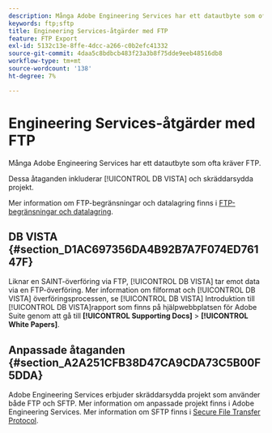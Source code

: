 ```yaml
---
description: Många Adobe Engineering Services har ett datautbyte som ofta kräver FTP.
keywords: ftp;sftp
title: Engineering Services-åtgärder med FTP
feature: FTP Export
exl-id: 5132c13e-8ffe-4dcc-a266-c0b2efc41332
source-git-commit: 4daa5c8bdbcb483f23a3b8f75dde9eeb48516db8
workflow-type: tm+mt
source-wordcount: '138'
ht-degree: 7%

---
```


# Engineering Services-åtgärder med FTP

Många Adobe Engineering Services har ett datautbyte som ofta kräver FTP.

Dessa åtaganden inkluderar [!UICONTROL DB VISTA] och skräddarsydda projekt.

Mer information om FTP-begränsningar och datalagring finns i [FTP-begränsningar och datalagring](/help/export/ftp-and-sftp/ftp-limits.md).

## DB VISTA {#section_D1AC697356DA4B92B7A7F074ED76147F}

Liknar en SAINT-överföring via FTP, [!UICONTROL DB VISTA] tar emot data via en FTP-överföring. Mer information om filformat och [!UICONTROL DB VISTA] överföringsprocessen, se [!UICONTROL DB VISTA] Introduktion till [!UICONTROL DB VISTA]rapport som finns på hjälpwebbplatsen för Adobe Suite genom att gå till **[!UICONTROL Supporting Docs]** > **[!UICONTROL White Papers]**.

## Anpassade åtaganden {#section_A2A251CFB38D47CA9CDA73C5B00F5DDA}

Adobe Engineering Services erbjuder skräddarsydda projekt som använder både FTP och SFTP. Mer information om anpassade projekt finns i Adobe Engineering Services. Mer information om SFTP finns i [Secure File Transfer Protocol](/help/export/ftp-and-sftp/c-sftp/ftp-sftp.md).
